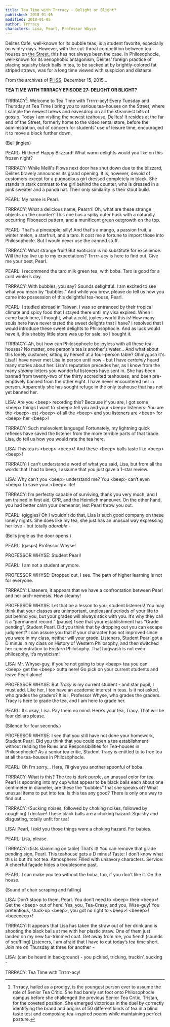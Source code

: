 ```yaml
---
title: Tea Time with Trrracy - Delight or Blight?
published: 2018-01-05
modified: 2018-01-05
author: Trrracy
characters: Lisa, Pearl, Professor Whyse
---
```


Delites Cafe, well-known for its bubble teas, is a student favorite, especially on wintry days. However, with the cut-throat competition between tea-houses on [the Street](http://holdenlee.github.io/philosophocle/posts/the-street.html), this has not always been the case. In Philosophocle, well-known for its xenophobic antagonism, Delites’ foreign practice of placing squishy black balls in tea, to be sucked at by brightly-colored fat striped straws, was for a long time viewed with suspicion and distaste.

From the archives of [PHSS](http://holdenlee.github.io/philosophocle/posts/PHSS.html), December 15, 2015…
<!--more-->

**TEA TIME WITH TRRRACY EPISODE 27: DELIGHT OR BLIGHT?**

TRRRACY[^f]: Welcome to Tea Time with Trrrrr-acy! Every Tuesday and Thursday at Tea Time I bring you to various tea-houses on the Street, where I sample the newest brews and eavesdrop on all the steamiest bits of gossip. Today I am visiting the newest teahouse, Delites! It resides at the far end of the Street, formerly home to the video rental store, before the administration, out of concern for students’ use of leisure time, encouraged it to move a block further down.

[^f]: Trrracy, hailed as a prodigy, is the youngest person ever to assume the role of Senior Tea Critic. She had barely set foot onto Philosophocle campus before she challenged the previous Senior Tea Critic, Tristan, for the coveted position. She emerged victorious in the duel by correctly identifying the brand and origins of 50 different kinds of tea in a blind taste test and composing tea-inspired poems while maintaining perfect posture.

(Bell jingles)

PEARL: Hi there! Happy Blizzard! What warm delights would you like on this frozen night?

TRRRACY: While Melli's Flows next door has shut down due to the blizzard, Delites bravely announces its grand opening. It is, however, devoid of customers except for a pugnacious girl dressed completely in black. She stands in stark contrast to the girl behind the counter, who is dressed in a pink sweater and a panda hat. Their only similarity is their stout build.

PEARL: My name is Pearl.

TRRRACY: What a delicious name, Pearrrl! Oh, what are these strange objects on the counter? This one has a spiky outer husk with a naturally occurring Fibonacci pattern, and a munificent green outgrowth on the top.

PEARL: That's a pineapple, silly! And that's a mango, a passion fruit, a winter melon, a starfruit, and a taro. It cost me a fortune to import those into Philosophocle. But I would never use the canned stuff.

TRRRACY: What strange fruit! But exoticism is no substitute for excellence. Will the tea live up to my expectations? Trrrrr-acy is here to find out. Give me your best, Pearl.

PEARL: I recommend the taro milk green tea, with boba. Taro is good for a cold winter’s day.

TRRRACY: With bubbles, you say? Sounds delightful. I am excited to see what you mean by “bubbles.” And while you brew, please do tell us how you came into possession of this delightful tea-house, Pearl.

PEARL: I studied abroad in Taiwan. I was so entranced by their tropical climate and spicy food that I stayed there until my visa expired. When I came back here, I thought, what a cold, joyless world this is! How many souls here have never tasted the sweet delights that I have? I resolved that I would introduce these sweet delights to Philosophocle. And as luck would have it, this shabby little store was up for sale, so I bought it.

TRRRACY: Ah, but how can Philosophocle be joyless with all these tea-houses? No matter, one person's tea is another's water… And what about this lonely customer, sitting by herself at a four-person table? Ohmygosh it's Lisa! I have never met Lisa in person until now - but I have *certainly* heard many stories about her. Lisa's reputation precedes her, as I know from the many *steamy* letters you wonderful listeners have sent in. She has been banned from twenty-two of the thirty accredited teahouses, and been pre-emptively banned from the other eight. I have never encountered her in person. Apparently she has sought refuge in the only teahouse that has not yet banned her.

LISA: Are you &lt;beep&gt; recording this? Because if you are, I got some &lt;beep&gt; things I want to &lt;beep&gt; tell you and your &lt;beep&gt; listeners. You are the &lt;beep&gt;-est &lt;beep&gt; of all the &lt;beep&gt; and you listeners are &lt;beep&gt; for &lt;beep&gt; her &lt;beep&gt;!

TRRRACY: Such malevolent language! Fortunately, my lightning quick reflexes have saved the listener from the more terrible parts of that tirade. Lisa, do tell us how you would rate the tea here.

LISA: This tea is &lt;beep&gt; &lt;beep&gt;! And these &lt;beep&gt; balls taste like &lt;beep&gt; &lt;beep&gt;! 

TRRRACY: I can’t understand a word of what you said, Lisa, but from all the words that I had to beep, I assume that you just gave a 1-star review.

LISA: Why can’t you &lt;beep&gt; understand me? You &lt;beep&gt; can’t even &lt;beep&gt; to save your &lt;beep&gt; life!

TRRRACY: I’m perfectly capable of surviving, thank you very much, and I am trained in first aid, CPR, and the Heimlich maneuver. On the other hand, you had better calm your demeanor, lest Pearl throw you out. 

PEARL: (giggles) Oh I wouldn't do that, Lisa is such good company on these lonely nights. She does like my tea, she just has an unusual way expressing her love - but totally *adorable* - 

(Bells jingle as the door opens.)

PEARL: (gasps) Professor Whyse!

PROFESSOR WHYSE: Student Pearl!

PEARL: I am not a student anymore.

PROFESSOR WHYSE: Dropped out, I see.  The path of higher learning is not for everyone. 

TRRRACY: Listeners, it appears that we have a confrontation between Pearl and her arch-nemesis. How steamy!

PROFESSOR WHYSE: Let that be a lesson to you, student listeners! You may think that your classes are unimportant, unpleasant periods of your life to put behind you, but your grades will always stick with you. It’s why they call it a “permanent record.” (pause) I see that your establishment has “Grade pending”, Student Pearl. Did you think that by dropping out you can escape judgment? I can assure you that if your character has not improved since you were in my class, neither will your grade. Listeners, Student Pearl got a D minus in my class on History of Western Philosophy, and then switched her concentration to *Eastern* Philosophy. That hogwash is not even philosophy, it’s mysticism!

LISA: Mr. Whyse-guy, if you’re not going to buy &lt;beep&gt; tea you can &lt;beep&gt; get the &lt;beep&gt; outta here! Go pick on your current students and leave Pearl alone!

PROFESSOR WHYSE: But *Tracy* is my current student - and star pupil, I must add. Like her, I too have an academic interest in teas. Is it not asked, who grades the graders? It is I, Professor Whyse, who grades the graders. Tracy is here to grade the tea, and I am here to grade her.

PEARL: It’s okay, Lisa. Pay them no mind. Here’s your tea, Tracy. That will be four dollars please.

(Silence for four seconds.)

PROFESSOR WHYSE: I see that you still have not done your homework, Student Pearl. Did you think that you could open a tea establishment without reading the Rules and Responsibilities for Tea-houses in Philosophocle? As a senior tea critic, Student Tracy is entitled to to free tea at all the tea-houses in Philosophocle.

PEARL: Oh I’m sorry… Here, I’ll give you another spoonful of boba.

TRRRACY: What is this? The tea is dark purple, an unusual color for tea. Pearl is spooning into my cup what appear to be black balls each about one centimeter in diameter, are these the “bubbles” that she speaks of? What unusual items to put into tea. Is this tea any good? There is only one way to find out…

TRRRACY: (Sucking noises, followed by choking noises, followed by coughing) I declare! These black balls are a choking hazard. Squishy and disgusting, totally unfit for tea!

LISA: Pearl, I *told* you those things were a choking hazard. For babies.

PEARL: Lisa, please.

TRRRACY: (fists slamming on table) That’s it! You can remove that grade pending sign, Pearl. This teahouse gets a D minus! Taste: I don’t know what this is but it’s not tea. Atmosphere: Filled with unsavory characters. Service: A cheerful façade hides a troublesome past. 

PEARL: I can make you tea without the boba, too, if you don’t like it. On the house.

(Sound of chair scraping and falling)

LISA: Don’t stoop to them, Pearl. You don’t need to &lt;beep&gt; their &lt;beep&gt;! Get the &lt;beep&gt; out of here! Yes, you, Tea-Crazy, and you, Wise-guy! You pretentious, stuck-up &lt;beep&gt;, you got no right to &lt;beep&gt;! &lt;beeep&gt;! &lt;beeeeeep&gt;!

TRRRACY: It appears that Lisa has taken the straw out of her drink and is shooting the black balls at me with her plastic straw. One of them just landed on my new fur-trimmed coat. Get away from me, you fiend! (sounds of scuffling) Listeners, I am afraid that I have to cut today’s tea time short. Join me on Thursday at three for another - 

LISA: (can be heard in background) - you pickled, tricking, truckin’, sucking - 

TRRRACY: Tea Time with Trrrrr-acy!